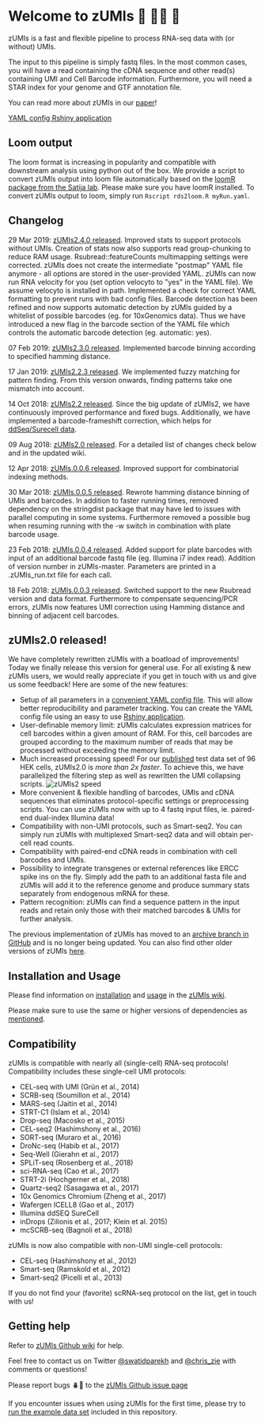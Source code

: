# Welcome to zUMIs :wrench: :red_car::dash: :wrench:

zUMIs is a fast and flexible pipeline to process RNA-seq data with (or without) UMIs.

The input to this pipeline is simply fastq files. In the most common cases, you will have a read containing the cDNA sequence and other read(s) containing UMI and Cell Barcode information. Furthermore, you will need a STAR index for your genome and GTF annotation file.

You can read more about zUMIs in our [paper](https://doi.org/10.1093/gigascience/giy059)!

[YAML config Rshiny application](http://shiny.bio.lmu.de:3838/zUMIs-config/)

## Loom output
The loom format is increasing in popularity and compatible with downstream analysis using python out of the box.
We provide a script to convert zUMIs output into loom file automatically based on the [loomR package from the Satija lab](https://satijalab.org/loomR/loomR_tutorial.html). Please make sure you have loomR installed.
To convert zUMIs output to loom, simply run `Rscript rds2loom.R myRun.yaml`.

## Changelog
29 Mar 2019: [zUMIs2.4.0 released](https://github.com/sdparekh/zUMIs/releases/tag/2.4.0).
Improved stats to support protocols without UMIs. Creation of stats now also supports read group-chunking to reduce RAM usage. Rsubread::featureCounts multimapping settings were corrected. zUMIs does not create the intermediate "postmap" YAML file anymore - all options are stored in the user-provided YAML. zUMIs can now run RNA velocity for you (set option velocyto to "yes" in the YAML file). We assume velocyto is installed in path. Implemented a check for correct YAML formatting to prevent runs with bad config files. Barcode detection has been refined and now supports automatic detection by zUMIs guided by a whitelist of possible barcodes (eg. for 10xGenomics data). Thus we have introduced a new flag in the barcode section of the YAML file which controls the automatic barcode detection (eg. automatic: yes).  

07 Feb 2019: [zUMIs2.3.0 released](https://github.com/sdparekh/zUMIs/releases/tag/zUMIs2.3.0).
Implemented barcode binning according to specified hamming distance.

17 Jan 2019: [zUMIs2.2.3 released](https://github.com/sdparekh/zUMIs/releases/tag/zUMIs2.2.3).
We implemented fuzzy matching for pattern finding. From this version onwards, finding patterns take one mismatch into account.

14 Oct 2018: [zUMIs2.2 released](https://github.com/sdparekh/zUMIs/releases/tag/zUMIs2.2).
Since the big update of zUMIs2, we have continuously improved performance and fixed bugs. Additionally, we have implemented a barcode-frameshift correction, which helps for [ddSeq/Surecell data](https://github.com/sdparekh/zUMIs/wiki/Protocol-specific-setup#ddseq--surecell-3).

09 Aug 2018: [zUMIs2.0 released](https://github.com/sdparekh/zUMIs/releases/tag/zUMIs2.0). For a detailed list of changes check below and in the updated wiki.

12 Apr 2018: [zUMIs.0.0.6 released](https://github.com/sdparekh/zUMIs/releases/tag/zUMIs.0.0.6).
Improved support for combinatorial indexing methods.

30 Mar 2018: [zUMIs.0.0.5 released](https://github.com/sdparekh/zUMIs/releases/tag/zUMIs.0.0.5).
Rewrote hamming distance binning of UMIs and barcodes. In addition to faster running times, removed dependency on the stringdist package that may have led to issues with parallel computing in some systems. Furthermore removed a possible bug when resuming running with the -w switch in combination with plate barcode usage.

23 Feb 2018: [zUMIs.0.0.4 released](https://github.com/sdparekh/zUMIs/releases/tag/zUMIs.0.0.4).
Added support for plate barcodes with input of an additional barcode fastq file (eg. Illumina i7 index read). Addition of version number in zUMIs-master. Parameters are printed in a .zUMIs_run.txt file for each call.

18 Feb 2018: [zUMIs.0.0.3 released](https://github.com/sdparekh/zUMIs/releases/tag/zUMIs.0.0.3).
Switched support to the new Rsubread version and data format. Furthermore to compensate sequencing/PCR errors, zUMIs now features UMI correction using Hamming distance and binning of adjacent cell barcodes.

## zUMIs2.0 released!
We have completely rewritten zUMIs with a boatload of improvements! Today we finally release this version for general use.
For all existing & new zUMIs users, we would really appreciate if you get in touch with us and give us some feedback!
Here are some of the new features:
- Setup of all parameters in a [convenient YAML config file](https://github.com/sdparekh/zUMIs/blob/zUMIs-dev/zUMIs.yaml). This will allow better reproducibility and parameter tracking. You can create the YAML config file using an easy to use [Rshiny application](http://shiny.bio.lmu.de:3838/zUMIs-config/).
- User-definable memory limit: zUMIs calculates expression matrices for cell barcodes within a given amount of RAM. For this, cell barcodes are grouped according to the maximum number of reads that may be processed without exceeding the memory limit.
- Much increased processing speed! For our [published](http://gigadb.org/dataset/100447) test data set of 96 HEK cells, zUMIs2.0 is *more than 2x faster*. To achieve this, we have parallelized the filtering step as well as rewritten the UMI collapsing scripts.
![zUMIs2 speed](https://drive.google.com/uc?export=download&id=1kwpF3cUwK8h0fYA-tAbd8MNNoCzQ7bs4)
- More convenient & flexible handling of barcodes, UMIs and cDNA sequences that eliminates protocol-specific settings or preprocessing scripts. You can use zUMIs now with up to 4 fastq input files, ie. paired-end dual-index Illumina data!
- Compatibility with non-UMI protocols, such as Smart-seq2. You can simply run zUMIs with multiplexed Smart-seq2 data and will obtain per-cell read counts.
- Compatibility with paired-end cDNA reads in combination with cell barcodes and UMIs.
- Possibility to integrate transgenes or external references like ERCC spike ins on the fly. Simply add the path to an additional fasta file and zUMIs will add it to the reference genome and produce summary stats separately from endogenous mRNA for these.
- Pattern recognition: zUMIs can find a sequence pattern in the input reads and retain only those with their matched barcodes & UMIs for further analysis.

The previous implementation of zUMIs has moved to an [archive branch in GitHub](https://github.com/sdparekh/zUMIs/tree/zUMIs-version1) and is no longer being updated. You can also find other older versions of zUMIs [here](https://github.com/sdparekh/zUMIs/releases/).


## Installation and Usage

Please find information on [installation](https://github.com/sdparekh/zUMIs/wiki/Installation) and [usage](https://github.com/sdparekh/zUMIs/wiki/Usage) in the [zUMIs wiki](https://github.com/sdparekh/zUMIs/wiki/).

Please make sure to use the same or higher versions of dependencies as [mentioned](https://github.com/sdparekh/zUMIs/wiki/Installation).


## Compatibility

zUMIs is compatible with nearly all (single-cell) RNA-seq protocols!
Compatibility includes these single-cell UMI protocols:

- CEL-seq with UMI (Grün et al., 2014)
- SCRB-seq (Soumillon et al., 2014)
- MARS-seq (Jaitin et al., 2014)
- STRT-C1 (Islam et al., 2014)
- Drop-seq (Macosko et al., 2015)
- CEL-seq2 (Hashimshony et al., 2016)
- SORT-seq (Muraro et al., 2016)
- DroNc-seq (Habib et al., 2017)
- Seq-Well (Gierahn et al., 2017)
- SPLiT-seq (Rosenberg et al., 2018)
- sci-RNA-seq (Cao et al., 2017)
- STRT-2i (Hochgerner et al., 2018)
- Quartz-seq2 (Sasagawa et al., 2017)
- 10x Genomics Chromium (Zheng et al., 2017)
- Wafergen ICELL8 (Gao et al., 2017)
- Illumina ddSEQ SureCell
- inDrops (Zilionis et al., 2017; Klein et al. 2015)
- mcSCRB-seq (Bagnoli et al., 2018)

zUMIs is now also compatible with non-UMI single-cell protocols:

- CEL-seq (Hashimshony et al., 2012)
- Smart-seq (Ramskold et al., 2012)
- Smart-seq2 (Picelli et al., 2013)

If you do not find your (favorite) scRNA-seq protocol on the list, get in touch with us!

## Getting help

Refer to [zUMIs Github wiki](https://github.com/sdparekh/zUMIs/wiki) for help.

Feel free to contact us on Twitter [@swatidparekh](https://twitter.com/swatidparekh) and [@chris_zie](https://twitter.com/chris_zie) with comments or questions!

Please report bugs :beetle::bug: to the [zUMIs Github issue page](https://github.com/sdparekh/zUMIs/issues)

If you encounter issues when using zUMIs for the first time, please try to [run the example data set](https://github.com/sdparekh/zUMIs/wiki/Usage) included in this repository.
